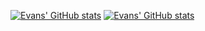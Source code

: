 [![Evans' GitHub stats](https://github-readme-stats.vercel.app/api?username=evansibok&count_private=true&show_icons=true&theme=yeblu&bg_color=000022&border_radius=10&title_color=EB3349&icon_color=F45C43&border_color=F45C43&hide=issues)](https://github.com/anuraghazra/github-readme-stats)
[![Evans' GitHub stats](https://github-readme-stats.vercel.app/api/top-langs?username=evansibok&count_private=true&show_icons=true&theme=yeblu&bg_color=000022&border_radius=10&title_color=EB3349&icon_color=EB3349&border_color=F45C43&layout=compact)](https://github.com/anuraghazra/github-readme-stats)
